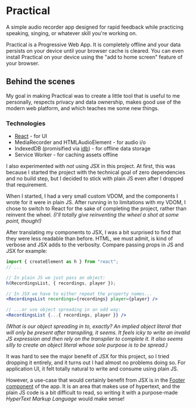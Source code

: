 # Practical

A simple audio recorder app designed for rapid feedback while practicing speaking, singing, or whatever skill you're working on.

Practical is a Progressive Web App. It is completely offline and your data persists on your device until your browser cache is cleared. You can even install Practical on your device using the "add to home screen" feature of your browser.

## Behind the scenes

My goal in making Practical was to create a little tool that is useful to me personally, respects privacy and data ownership, makes good use of the modern web platform, and which teaches me some new things.

### Technologies

- [React](https://github.com/facebook/react) - for UI
- MediaRecorder and HTMLAudioElement - for audio i/o
- IndexedDB (promisified via [idb](https://github.com/jakearchibald/idb)) - for offline data storage
- Service Worker - for caching assets offline

I also experimented with _not_ using JSX in this project. At first, this was because I started the project with the technical goal of zero dependencies and no build step, but I decided to stick with plain JS even after I dropped that requirement.

When I started, I had a very small custom VDOM, and the components I wrote for it were in plain JS. After running in to limitations with my VDOM, I chose to switch to React for the sake of completing the project, rather than reinvent the wheel. _(I'll totally give reinventing the wheel a shot at some point, though!)_

After translating my components to JSX, I was a bit surprised to find that they were less readable than before. HTML, we must admit, is kind of verbose and JSX adds to the verbosity. Compare passing props in JS and JSX for example:

```js
import { createElement as h } from "react";
// ...

// In plain JS we just pass an object:
h(RecordingsList, { recordings, player });
```

```jsx
// In JSX we have to either repeat the property names...
<RecordingsList recordings={recordings} player={player} />
```

```jsx
// ...or use object spreading in an odd way:
<RecordingsList {...{ recordings, player }} />
```

_(What is our object spreading in to, exactly? An implied object literal that will only be present after transpiling, it seems. It feels icky to write an invalid JS expression and then rely on the transpiler to complete it. It also seems silly to create an object literal whose sole purpose is to be spread.)_

It was hard to see the major benefit of JSX for this project, so I tried dropping it entirely, and it turns out I had almost no problems doing so. For application UI, it felt totally natural to write and consume using plain JS.

However, a use-case that would certainly benefit from JSX is in the [Footer component](/src/components/Footer.js) of the app. It is an area that makes use of hypertext, and the plain JS code is a bit difficult to read, so writing it with a purpose-made _HyperText Markup Language_ would make sense!
